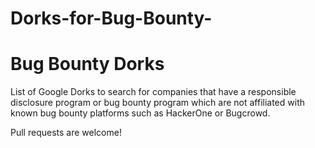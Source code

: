 # Dorks-for-Bug-Bounty-

# Bug Bounty Dorks
List of Google Dorks to search for companies that have a responsible disclosure program or bug bounty program which are not affiliated with known bug bounty platforms such as HackerOne or Bugcrowd.

Pull requests are welcome! 



